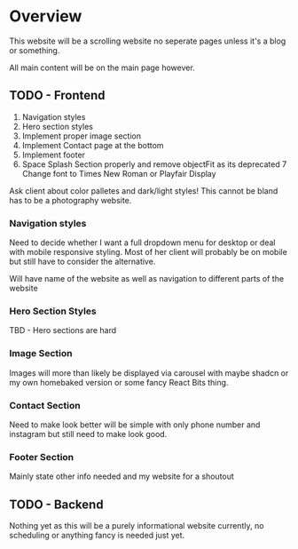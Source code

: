 # Overview

This website will be a scrolling website no seperate pages unless it's a blog or something.

All main content will be on the main page however.

## TODO - Frontend
1. Navigation styles
2. Hero section styles
3. Implement proper image section
4. Implement Contact page at the bottom
5. Implement footer
6. Space Splash Section properly and remove objectFit as its deprecated 
7 Change font to Times New Roman or Playfair Display

Ask client about color palletes and dark/light styles! This cannot be bland has to be a photography website.

### Navigation styles

Need to decide whether I want a full dropdown menu for desktop or deal with mobile responsive styling. Most of her client will probably be on mobile but still have to consider the alternative.

Will have name of the website as well as navigation to different parts of the website

### Hero Section Styles

TBD - Hero sections are hard

### Image Section

Images will more than likely be displayed via carousel with maybe shadcn or my own homebaked version or some fancy React Bits thing.

### Contact Section

Need to make look better will be simple with only phone number and instagram but still need to make look good.

### Footer Section

Mainly state other info needed and my website for a shoutout

## TODO - Backend

Nothing yet as this will be a purely informational website currently, no scheduling or anything fancy is needed just yet.

